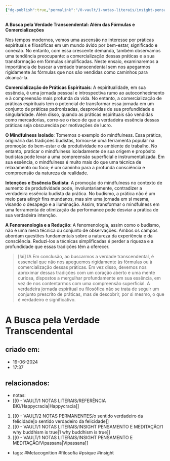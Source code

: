 ```yaml
---
{"dg-publish":true,"permalink":"/0-vault/1-notas-literais/insight-pensamento-e-meditacao/a-busca-pela-verdade-transcendental/","tags":["Metacognition","filosofia","psique","insight"],"dgHomeLink":true,"dgShowLocalGraph":true,"dgShowFileTree":true,"dgEnableSearch":true}
---
```


**A Busca pela Verdade Transcendental: Além das Fórmulas e Comercializações**

Nos tempos modernos, vemos uma ascensão no interesse por práticas espirituais e filosóficas em um mundo ávido por bem-estar, significado e conexão. No entanto, com essa crescente demanda, também observamos uma tendência preocupante: a comercialização dessas práticas e a sua transformação em fórmulas simplificadas. Neste ensaio, examinaremos a importância de buscar a verdade transcendental sem nos apegarmos rigidamente às fórmulas que nos são vendidas como caminhos para alcançá-la.

**Comercialização de Práticas Espirituais**: A espiritualidade, em sua essência, é uma jornada pessoal e introspectiva rumo ao autoconhecimento e à compreensão mais profunda da vida. No entanto, a comercialização de práticas espirituais tem o potencial de transformar essa jornada em um conjunto de práticas padronizadas, desprovidas de sua profundidade e singularidade. Além disso, quando as práticas espirituais são vendidas como mercadorias, corre-se o risco de que a verdadeira essência dessas práticas seja obscurecida por motivações de lucro.

**O Mindfulness Isolado**: Tomemos o exemplo do mindfulness. Essa prática, originária das tradições budistas, tornou-se uma ferramenta popular na promoção do bem-estar e da produtividade no ambiente de trabalho. No entanto, praticar o mindfulness isoladamente de sua origem e propósito budistas pode levar a uma compreensão superficial e instrumentalizada. Em sua essência, o mindfulness é muito mais do que uma técnica de relaxamento ou foco; é um caminho para a profunda consciência e compreensão da natureza da realidade.

**Intenções e Essência Budista**: A promoção do mindfulness no contexto de aumento de produtividade pode, involuntariamente, contradizer a verdadeira essência budista da prática. No budismo, a prática não é um meio para atingir fins mundanos, mas sim uma jornada em si mesma, visando o desapego e a iluminação. Assim, transformar o mindfulness em uma ferramenta de otimização da performance pode desviar a prática de sua verdadeira intenção.

**A Fenomenologia e a Redução**: A fenomenologia, assim como o budismo, não é uma mera técnica ou conjunto de observações. Ambos os campos abordam questões fundamentais sobre a natureza da experiência e da consciência. Reduzi-los a técnicas simplificadas é perder a riqueza e a profundidade que essas tradições têm a oferecer. 


> [!ai] IA
> Em conclusão, ao buscarmos a verdade transcendental, é essencial que não nos apeguemos rigidamente às fórmulas ou à comercialização dessas práticas. Em vez disso, devemos nos aproximar dessas tradições com um coração aberto e uma mente curiosa, dispostos a mergulhar profundamente em sua essência, em vez de nos contentarmos com uma compreensão superficial. A verdadeira jornada espiritual ou filosófica não se trata de seguir um conjunto prescrito de práticas, mas de descobrir, por si mesmo, o que é verdadeiro e significativo.

# A Busca pela Verdade Transcendental

## criado em: 
- 19-06-2024
- 17:37
## relacionados:
- notas:
- [[0 - VAULT/1 NOTAS LITERAIS/REFERÊNCIA BIO/Happycracia\|Happycracia]]
1. [[0 - VAULT/2 NOTAS PERMANENTES/o sentido verdadeiro da felicidade\|o sentido verdadeiro da felicidade]]
2. [[0 - VAULT/1 NOTAS LITERAIS/INSIGHT PENSAMENTO E MEDITAÇÃO/1 why buddhism is true\|1 why buddhism is true]]
3. [[0 - VAULT/1 NOTAS LITERAIS/INSIGHT PENSAMENTO E MEDITAÇÃO/Vipassana\|Vipassana]] 
- tags: #Metacognition #filosofia #psique #insight 